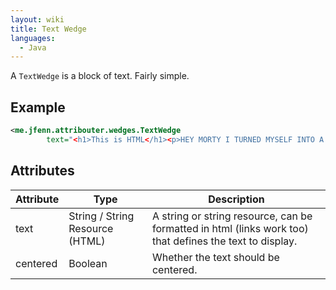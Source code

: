 ```yaml
---
layout: wiki
title: Text Wedge
languages:
  - Java
---
```


A `TextWedge` is a block of text. Fairly simple.

## Example

```xml
<me.jfenn.attribouter.wedges.TextWedge
        text="<h1>This is HTML</h1><p>HEY MORTY I TURNED MYSELF INTO A PICKLE</p><p>I'M PICKLE RIIIIIIICK</p>" />
```

## Attributes

|Attribute|Type|Description|
|-----|-----|-----|
|text|String / String Resource (HTML)|A string or string resource, can be formatted in html (links work too) that defines the text to display.|
|centered|Boolean|Whether the text should be centered.|